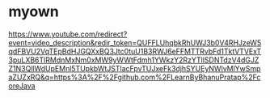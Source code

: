# myown
https://www.youtube.com/redirect?event=video_description&redir_token=QUFFLUhqbkRhUWJ3b0V4RHJzeW5qdFBVU2VqTEpBdHJGQXxBQ3Jtc0tuU1B3RWJ6eFFMTTRvbFd1TktVTVExT3puLXB6TlRMdnMxNm0xMW9yWWtFdmh1YWkzY2RzYTllSDNTdzV4dGJZZ1N3QllWdUpEMnl5TUpkbWtJSTlacFpvTUJxeFk3djhSYUEyNWlvMlYwSmpaZUZxRQ&q=https%3A%2F%2Fgithub.com%2FLearnByBhanuPratap%2FcoreJava
